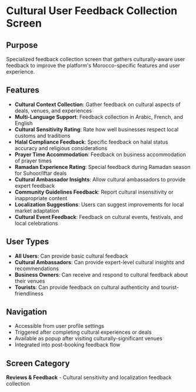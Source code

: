# Cultural User Feedback Collection Screen

## Purpose
Specialized feedback collection screen that gathers culturally-aware user feedback to improve the platform's Morocco-specific features and user experience.

## Features
- **Cultural Context Collection**: Gather feedback on cultural aspects of deals, venues, and experiences
- **Multi-Language Support**: Feedback collection in Arabic, French, and English
- **Cultural Sensitivity Rating**: Rate how well businesses respect local customs and traditions
- **Halal Compliance Feedback**: Specific feedback on halal status accuracy and religious considerations
- **Prayer Time Accommodation**: Feedback on business accommodation of prayer times
- **Ramadan Experience Rating**: Special feedback during Ramadan season for Suhoor/Iftar deals
- **Cultural Ambassador Insights**: Allow cultural ambassadors to provide expert feedback
- **Community Guidelines Feedback**: Report cultural insensitivity or inappropriate content
- **Localization Suggestions**: Users can suggest improvements for local market adaptation
- **Cultural Event Feedback**: Feedback on cultural events, festivals, and local celebrations

## User Types
- **All Users**: Can provide basic cultural feedback
- **Cultural Ambassadors**: Can provide expert-level cultural insights and recommendations
- **Business Owners**: Can receive and respond to cultural feedback about their venues
- **Tourists**: Can provide feedback on cultural authenticity and tourist-friendliness

## Navigation
- Accessible from user profile settings
- Triggered after completing cultural experiences or deals
- Available as popup after visiting culturally-significant venues
- Integrated into post-booking feedback flow

## Screen Category
**Reviews & Feedback** - Cultural sensitivity and localization feedback collection